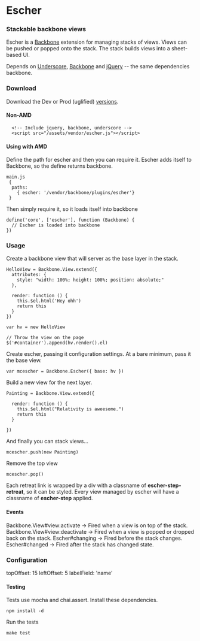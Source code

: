 # Escher

### Stackable backbone views

Escher is a [Backbone](http://backbonejs.org) extension for managing stacks of views. Views can be pushed or popped onto the stack. The stack builds views into a sheet-based UI.

Depends on [Underscore](http://underscorejs.org), [Backbone](http://backbonejs.org) and [jQuery](http://jquery.com) -- the same dependencies backbone.

### Download

Download the Dev or Prod (uglified) [versions](https://github.com/SpiderStrategies/escher/tree/master/dist).

#### Non-AMD

```
  <!-- Include jquery, backbone, underscore -->
  <script src="/assets/vendor/escher.js"></script>
```

#### Using with AMD

Define the path for escher and then you can require it.  Escher adds itself to Backbone, so the define returns backbone.

```
main.js
 {
  paths:
    { escher: '/vendor/backbone/plugins/escher'}
 }
```

Then simply require it, so it loads itself into backbone
```
define('core', ['escher'], function (Backbone) {
  // Escher is loaded into backbone
})
```

### Usage

Create a backbone view that will server as the base layer in the stack.

```
HelloView = Backbone.View.extend({
  attributes: {
    style: "width: 100%; height: 100%; position: absolute;"
  },

  render: function () {
    this.$el.html('Hey ohh')
    return this
  }
})

var hv = new HelloView

// Throw the view on the page
$('#container').append(hv.render().el)
```

Create escher, passing it configuration settings.  At a bare minimum, pass it the base view.

```
var mcescher = Backbone.Escher({ base: hv })
```

Build a new view for the next layer.

```
Painting = Backbone.View.extend({

  render: function () {
    this.$el.html("Relativity is aweesome.")
    return this
  }

})

```

And finally you can stack views...

```
mcescher.push(new Painting)
```

Remove the top view

```
mcescher.pop()
```

Each retreat link is wrapped by a div with a classname of **escher-step-retreat**, so it can be styled.  Every view managed by escher will have a classname of **escher-step** applied.

#### Events
Backbone.View#view:activate -> Fired when a view is on top of the stack.
Backbone.View#view:deactivate -> Fired when a view is popped or dropped back on the stack.
Escher#changing -> Fired before the stack changes.
Escher#changed -> Fired after the stack has changed state.

### Configuration

topOffset: 15
leftOffset: 5
labelField: 'name'

#### Testing

Tests use mocha and chai.assert.  Install these dependencies.

```
npm install -d
```

Run the tests
```
make test
```
